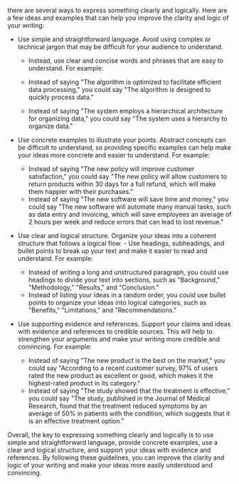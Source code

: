 there are several ways to express something clearly and logically. Here are a few ideas and examples that can help you improve the clarity and logic of your writing:

- Use simple and straightforward language. Avoid using complex or technical jargon that may be difficult for your audience to understand.
    - Instead, use clear and concise words and phrases that are easy to understand. For example:

    - Instead of saying "The algorithm is optimized to facilitate efficient data processing," you could say "The algorithm is designed to quickly process data."
    - Instead of saying "The system employs a hierarchical architecture for organizing data," you could say "The system uses a hierarchy to organize data."
- Use concrete examples to illustrate your points. Abstract concepts can be difficult to understand, so providing specific examples can help make your ideas more concrete and easier to understand. For example:

    - Instead of saying "The new policy will improve customer satisfaction," you could say "The new policy will allow customers to return products within 30 days for a full refund, which will make them happier with their purchases."
    - Instead of saying "The new software will save time and money," you could say "The new software will automate many manual tasks, such as data entry and invoicing, which will save employees an average of 2 hours per week and reduce errors that can lead to lost revenue."
- Use clear and logical structure. Organize your ideas into a coherent structure that follows a logical flow. - Use headings, subheadings, and bullet points to break up your text and make it easier to read and understand. For example:

    - Instead of writing a long and unstructured paragraph, you could use headings to divide your text into sections, such as "Background," "Methodology," "Results," and "Conclusion."
    - Instead of listing your ideas in a random order, you could use bullet points to organize your ideas into logical categories, such as "Benefits," "Limitations," and "Recommendations."
- Use supporting evidence and references. Support your claims and ideas with evidence and references to credible sources. This will help to strengthen your arguments and make your writing more credible and convincing. For example:

    - Instead of saying "The new product is the best on the market," you could say "According to a recent customer survey, 97% of users rated the new product as excellent or good, which makes it the highest-rated product in its category."
    - Instead of saying "The study showed that the treatment is effective," you could say "The study, published in the Journal of Medical Research, found that the treatment reduced symptoms by an average of 50% in patients with the condition, which suggests that it is an effective treatment option."
    
Overall, the key to expressing something clearly and logically is to use simple and straightforward language, provide concrete examples, use a clear and logical structure, and support your ideas with evidence and references. By following these guidelines, you can improve the clarity and logic of your writing and make your ideas more easily understood and convincing.